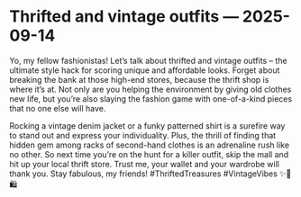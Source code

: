 # Thrifted and vintage outfits — 2025-09-14

Yo, my fellow fashionistas! Let’s talk about thrifted and vintage outfits – the ultimate style hack for scoring unique and affordable looks. Forget about breaking the bank at those high-end stores, because the thrift shop is where it’s at. Not only are you helping the environment by giving old clothes new life, but you’re also slaying the fashion game with one-of-a-kind pieces that no one else will have. 

Rocking a vintage denim jacket or a funky patterned shirt is a surefire way to stand out and express your individuality. Plus, the thrill of finding that hidden gem among racks of second-hand clothes is an adrenaline rush like no other. So next time you’re on the hunt for a killer outfit, skip the mall and hit up your local thrift store. Trust me, your wallet and your wardrobe will thank you. Stay fabulous, my friends! #ThriftedTreasures #VintageVibes ✨👗🛍️